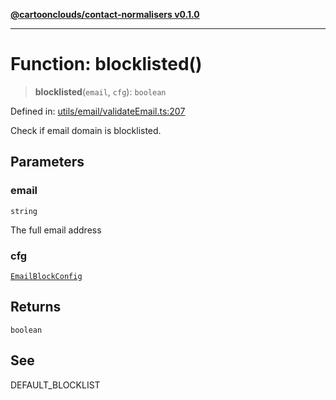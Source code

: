 [**@cartoonclouds/contact-normalisers v0.1.0**](../README.md)

***

# Function: blocklisted()

> **blocklisted**(`email`, `cfg`): `boolean`

Defined in: [utils/email/validateEmail.ts:207](https://gitlab.com/good-life/glp-frontend/-/blob/main/packages/plugins/contact-normalisers/src/utils/email/validateEmail.ts#L207)

Check if email domain is blocklisted.

## Parameters

### email

`string`

The full email address

### cfg

[`EmailBlockConfig`](../type-aliases/EmailBlockConfig.md)

## Returns

`boolean`

## See

DEFAULT_BLOCKLIST
